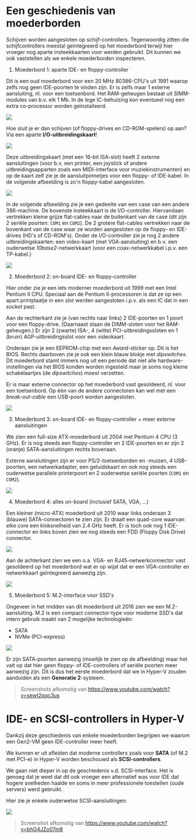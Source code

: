 # Een geschiedenis van moederborden
Schijven worden aangesloten op schijf-controllers. Tegenwoordig zitten die schijfcontrollers meestal geïntegreerd op het moederbord terwijl hier vroeger nog aparte insteekkaarten voor werden gebruikt. Dit kunnen we ook vaststellen als we enkele moederborden inspecteren.

1. Moederbord 1: aparte IDE- en floppy-controller

Dit is een oud moederbord voor een 20 MHz 80386-CPU's uit 1991 waarop zelfs nog geen IDE-poorten te vinden zijn. Er is zelfs maar 1 externe aansluiting, nl. voor een toetsenbord.
Het RAM-geheugen bestaat uit SIMM-modules van b.v. elk 1 Mb.
In de lege IC-behuizing kon eventueel nog een extra co-processor worden geïnstalleerd.

![](Motherboard-1.png)

Hoe sluit je er dan schijven (of floppy-drives en CD-ROM-spelers) op aan?
Via een aparte **I/O-uitbreidingskaart**!

 ![](Motherboard-1-IO.png)

Deze uitbreidingskaart (met een 16-bit ISA-slot) heeft 2 externe aansluitingen (voor  b.v. een printer, een joystick of andere uitbreidingsapparten zoals een MIDI-interface voor muziekinstrumenten) en op de kaart zelf zie je de aansluitpinnetjes voor een floppy- of IDE-kabel. In de volgende afbeelding is zo'n floppy-kabel aangesloten.

![](Motherboard-1-IO-floppycable.png)

In de volgende afbeelding zie je een gedeelte van een case van een andere 386-machine. De bovenste insteekkaart is de I/O-controller. Hiervandaan vertrekken kleine grijze flat-cables naar de buitenkant van de case (dit zijn 2 seriële poorten: `COM1` en `COM2`). De 2 grotere flat-cables vertrekken naar de bovenkant van de case waar ze worden aangesloten op de floppy- en IDE-drives (HD's of CD-ROM's). Onder de I/O-controller zie je nog 2 andere uitbreidingskaarten: een video-kaart (met VGA-aansluiting) en b.v. een ouderwetse *10base2*-netwerkkaart (voor een coax-netwerkkabel i.p.v. een TP-kabel.)

![](Motherboard-1-case.png)

2. Moederbord 2: on-board IDE- en floppy-controller

Hier onder zie je een iets moderner moederbord uit 1999 met een Intel Pentium II CPU. Speciaal aan de Pentium II-processoren is dat ze op een apart printplaatje in een *slot* werden aangesloten i.p.v. als een IC dat in een *socket* past.

Aan de rechterkant zie je (van rechts naar links) 2 IDE-poorten en 1 poort voor een floppy-drive. (Daarnaast staan de DIMM-sloten voor het RAM-geheugen.) Er zijn 2 (zwarte) ISA-, 4 (witte) PCI-uitbreidingssloten en 1 (bruin) AGP-uitbreidingsslot voor een videokaart.

Onderaan zie je een EEPROM-chip met een *Award*-sticker op. Dit is het BIOS. Rechts daarboven zie je ook een klein blauw blokje met *dipswitches*. Dit moederbord stamt immers nog uit een periode dat niet alle hardware-instellingen via het BIOS konden worden ingesteld maar je soms nog kleine schakelaartjes (de *dipswitches*) moest verzetten. 

Er is maar externe connector op het moederbord vast gesoldeerd, nl. voor een toetsenbord. Op één van de andere connectoren kan wel met een *break-out-cable* een USB-poort worden aangesloten.

![](Motherboard-2.png)

3. Moederbord 3:  on-board IDE- en floppy-controller + meer externe aansluitingen

We zien een full-size ATX-moederbord uit 2004 met Pentium 4 CPU (3 GHz). Er is nog steeds een floppy-controller en 2 IDE-poorten en er zijn 2 (oranje) SATA-aansluitingen rechts bovenaan.

Externe aansluitingen zijn er voor PS/2-toetsenborden en -muizen, 4 USB-poorten, een netwerkadapter, een geluidskaart en ook nog steeds een ouderwetse parallele printerpoort en 2 ouderwetse seriële poorten (`COM1` en `COM2`).

![](Motherboard-3.png)

4. Moederbord 4: alles on-board (inclusief SATA, VGA, ...)

Een kleiner (micro-ATX) moederbord uit 2010 waar links onderaan 3 (blauwe) SATA-connectoren te zien zijn. Er draait een quad-core waarvan elke core een kloksnelheid van 2.4 GHz heeft. Er is toch ook nog 1 IDE-connector en links boven zien we nog steeds een FDD (Floppy Disk Drive) connector.

![](Motherboard-4.png)

Aan de achterkant zien we een o.a. VGA- en RJ45-netwerkconnector vast gesoldeerd op het moederbord wat er op wijst dat er een VGA-controller en netwerkkaart geïntegreerd aanwezig zijn.

![](Motherboard-4b.png)

5. Moederbord 5: M.2-interface voor SSD's

Ongeveer in het midden van dit moederbord uit 2016 zien we een M.2-aansluiting. M.2 is een compact connector-type voor moderne SSD's dat intern gebruik maakt van 2 mogelijke technologieën:

- SATA
- NVMe (PCI-express)

![](Motherboard-5.png)

Er zijn SATA-poorten aanwezig (moeilijk te zien op de afbeelding) maar het valt op dat hier geen floppy- of IDE-controllers of seriële poorten meer aanwezig zijn. Dit is dus het eerste moederbord dat we in Hyper-V zouden aanduiden als een **Generatie 2**-systeem.

> Screenshots afkomstig van https://www.youtube.com/watch?v=sewt2pqc3us

# IDE- en SCSI-controllers in Hyper-V
Dankzij deze geschiedenis van enkele moederborden begrijpen we waarom een Gen2-VM geen IDE-controller meer heeft.

We kunnen er uit afleiden dat moderne controllers zoals voor **SATA** (of M.2 met PCI-e) in Hyper-V worden beschouwd als **SCSI-controllers**.

We gaan niet dieper in op de geschiedenis v.d. SCSI-interface. Het is genoeg dat je weet dat dit ook vroeger een alternatief was voor IDE dat hogere snelheden haalde en soms in meer professionele toestellen (oude servers) werd gebruikt.

Hier zie je enkele ouderwetse SCSI-aansluitingen:

![](SCSI-connectors.png)

> Screenshot afkomstig van https://www.youtube.com/watch?v=bhG4JZo07m8

